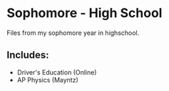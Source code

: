 Sophomore - High School
===========================

Files from my sophomore year in highschool.

Includes:
---------
  - Driver's Education (Online)
  - AP Physics (Mayntz)
